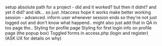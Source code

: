 setup absolute path for a project - did and it worked? but then it didnt? and yet it did? and idk... so just .htaccess hope it works
make better working session - advanced.
inform user whenever session ends so they're not just logged out and don't know what happend.. might also just add that in QA in tos page tho..
Styling for profile page
Styling for first login info on profile page (the popup box)
Toggled forms in access.php (login and register) (ASK UX for details on why)